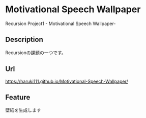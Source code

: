 # Motivational Speech Wallpaper
Recursion Project1 - Motivational Speech Wallpaper-
## Description
Recursionの課題の一つです。
## Url
https://haruki111.github.io/Motivational-Speech-Wallpaper/
## Feature
壁紙を生成します
